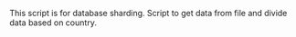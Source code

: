 This script is for database sharding. Script to get data from file and divide data based on country.